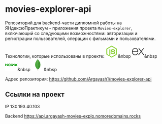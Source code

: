 # movies-explorer-api
Репозиторий для backend-части дипломной работы на ЯНдексюПрактикум - приложения проекта `Movies-explorer`, включающий со следующими возможностями: авторизации и регистрации пользователей, операции с фильмами и пользователями.

Технологии, которые использованы в проекте:
  <img src="https://github.com/devicons/devicon/blob/master/icons/nodejs/nodejs-original.svg" title="nodejs" alt="nodejs" width="40" height="40"/>&nbsp
  <img src="https://github.com/devicons/devicon/blob/master/icons/express/express-original.svg" title="express" alt="express" width="40" height="40"/>&nbsp
  <img src="https://github.com/devicons/devicon/blob/master/icons/nginx/nginx-original.svg" title="express" alt="nginx" width="40" height="40"/>&nbsp
  <img src="https://github.com/devicons/devicon/blob/master/icons/mongodb/mongodb-original.svg" title="mongodb" alt="mongodb" width="40" height="40"/>&nbsp


Адрес репозитория: https://github.com/Argayash1/movies-explorer-api

## Ссылки на проект

IP 130.193.40.103

Backend https://api.argayash-movies-explo.nomoredomains.rocks
